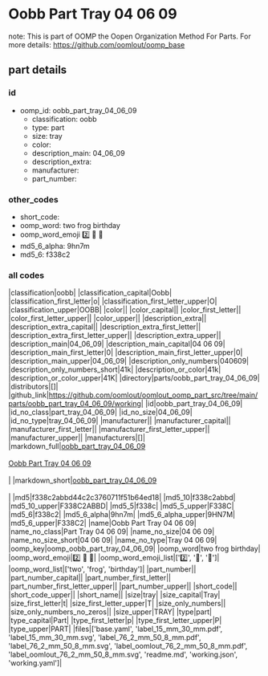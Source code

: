 # Oobb Part Tray 04 06 09  

note: This is part of OOMP the Oopen Organization Method For Parts. For more details: https://github.com/oomlout/oomp_base

##  part details





### id
* oomp_id: oobb_part_tray_04_06_09
  * classification: oobb
  * type: part
  * size: tray
  * color: 
  * description_main: 04_06_09
  * description_extra: 
  * manufacturer: 
  * part_number: 

### other_codes
* short_code: 
* oomp_word: two frog birthday
* oomp_word_emoji :two: :frog: :birthday:
* md5_6_alpha: 9hn7m
* md5_6: f338c2

### all codes 
|classification|oobb|
|classification_capital|Oobb|
|classification_first_letter|o|
|classification_first_letter_upper|O|
|classification_upper|OOBB|
|color||
|color_capital||
|color_first_letter||
|color_first_letter_upper||
|color_upper||
|description_extra||
|description_extra_capital||
|description_extra_first_letter||
|description_extra_first_letter_upper||
|description_extra_upper||
|description_main|04_06_09|
|description_main_capital|04 06 09|
|description_main_first_letter|0|
|description_main_first_letter_upper|0|
|description_main_upper|04_06_09|
|description_only_numbers|040609|
|description_only_numbers_short|41k|
|description_or_color|41k|
|description_or_color_upper|41K|
|directory|parts/oobb_part_tray_04_06_09|
|distributors|[]|
|github_link|https://github.com/oomlout/oomlout_oomp_part_src/tree/main/parts/oobb_part_tray_04_06_09/working|
|id|oobb_part_tray_04_06_09|
|id_no_class|part_tray_04_06_09|
|id_no_size|04_06_09|
|id_no_type|tray_04_06_09|
|manufacturer||
|manufacturer_capital||
|manufacturer_first_letter||
|manufacturer_first_letter_upper||
|manufacturer_upper||
|manufacturers|[]|
|markdown_full|[oobb_part_tray_04_06_09](https://github.com/oomlout/oomlout_oomp_part_src/tree/main/parts/oobb_part_tray_04_06_09/working)<br>[](https://github.com/oomlout/oomlout_oomp_part_src/tree/main/parts/oobb_part_tray_04_06_09/working)<br>[Oobb Part Tray 04 06 09](https://github.com/oomlout/oomlout_oomp_part_src/tree/main/parts/oobb_part_tray_04_06_09/working)<br><br>|
|markdown_short|[oobb_part_tray_04_06_09](https://github.com/oomlout/oomlout_oomp_part_src/tree/main/parts/oobb_part_tray_04_06_09/working)<br><br>|
|md5|f338c2abbd44c2c3760711f51b64ed18|
|md5_10|f338c2abbd|
|md5_10_upper|F338C2ABBD|
|md5_5|f338c|
|md5_5_upper|F338C|
|md5_6|f338c2|
|md5_6_alpha|9hn7m|
|md5_6_alpha_upper|9HN7M|
|md5_6_upper|F338C2|
|name|Oobb Part Tray 04 06 09|
|name_no_class|Part Tray 04 06 09|
|name_no_size|04 06 09|
|name_no_size_short|04 06 09|
|name_no_type|Tray 04 06 09|
|oomp_key|oomp_oobb_part_tray_04_06_09|
|oomp_word|two frog birthday|
|oomp_word_emoji|:two: :frog: :birthday:|
|oomp_word_emoji_list|[':two:', ':frog:', ':birthday:']|
|oomp_word_list|['two', 'frog', 'birthday']|
|part_number||
|part_number_capital||
|part_number_first_letter||
|part_number_first_letter_upper||
|part_number_upper||
|short_code||
|short_code_upper||
|short_name||
|size|tray|
|size_capital|Tray|
|size_first_letter|t|
|size_first_letter_upper|T|
|size_only_numbers||
|size_only_numbers_no_zeros||
|size_upper|TRAY|
|type|part|
|type_capital|Part|
|type_first_letter|p|
|type_first_letter_upper|P|
|type_upper|PART|
|files|['base.yaml', 'label_15_mm_30_mm.pdf', 'label_15_mm_30_mm.svg', 'label_76_2_mm_50_8_mm.pdf', 'label_76_2_mm_50_8_mm.svg', 'label_oomlout_76_2_mm_50_8_mm.pdf', 'label_oomlout_76_2_mm_50_8_mm.svg', 'readme.md', 'working.json', 'working.yaml']|
